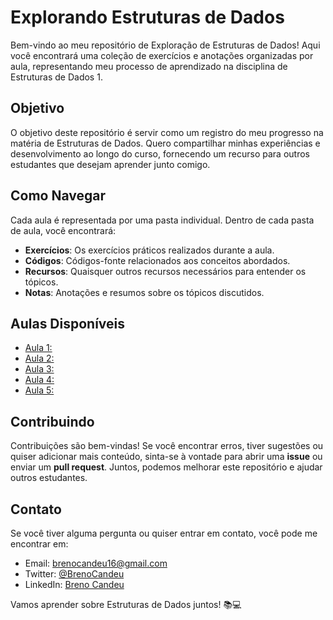 # Explorando Estruturas de Dados

Bem-vindo ao meu repositório de Exploração de Estruturas de Dados! Aqui você encontrará uma coleção de exercícios e anotações organizadas por aula, representando meu processo de aprendizado na disciplina de Estruturas de Dados 1.

## Objetivo

O objetivo deste repositório é servir como um registro do meu progresso na matéria de Estruturas de Dados. Quero compartilhar minhas experiências e desenvolvimento ao longo do curso, fornecendo um recurso para outros estudantes que desejam aprender junto comigo.

## Como Navegar

Cada aula é representada por uma pasta individual. Dentro de cada pasta de aula, você encontrará:

- **Exercícios**: Os exercícios práticos realizados durante a aula.
- **Códigos**: Códigos-fonte relacionados aos conceitos abordados.
- **Recursos**: Quaisquer outros recursos necessários para entender os tópicos.
- **Notas**: Anotações e resumos sobre os tópicos discutidos.

## Aulas Disponíveis

- [Aula 1: ](link_para_aula_1)
- [Aula 2: ](link_para_aula_2)
- [Aula 3: ](link_para_aula_3)
- [Aula 4: ](link_para_aula_4)
- [Aula 5: ](link_para_aula_5)

## Contribuindo

Contribuições são bem-vindas! Se você encontrar erros, tiver sugestões ou quiser adicionar mais conteúdo, sinta-se à vontade para abrir uma **issue** ou enviar um **pull request**. Juntos, podemos melhorar este repositório e ajudar outros estudantes.

## Contato

Se você tiver alguma pergunta ou quiser entrar em contato, você pode me encontrar em:

- Email: [brenocandeu16@gmail.com](mailto:brenocandeu16@gmail.com )
- Twitter: [@BrenoCandeu](https://twitter.com/BrenoCandeu)
- LinkedIn: [Breno Candeu](https://www.linkedin.com/in/brenocandeu/)

Vamos aprender sobre Estruturas de Dados juntos! 📚💻
